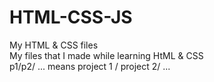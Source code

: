 # HTML-CSS-JS
My HTML &amp; CSS files <br>
My files that I made while learning HtML &amp; CSS <br>
p1/p2/ ...  means project 1 / project 2/ ...
